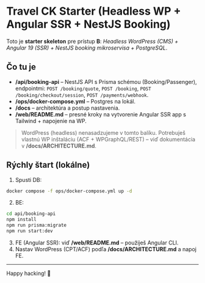 # Travel CK Starter (Headless WP + Angular SSR + NestJS Booking)

Toto je **starter skeleton** pre prístup **B**: *Headless WordPress (CMS) + Angular 19 (SSR) + NestJS booking mikroservisa + PostgreSQL*.

## Čo tu je
- **/api/booking-api** – NestJS API s Prisma schémou (Booking/Passenger), endpointmi: `POST /booking/quote`, `POST /booking`, `POST /booking/checkout/session`, `POST /payments/webhook`.
- **/ops/docker-compose.yml** – Postgres na lokál.
- **/docs** – architektúra a postup nastavenia.
- **/web/README.md** – presné kroky na vytvorenie Angular SSR app s Tailwind + napojenie na WP.

> WordPress (headless) nenasadzujeme v tomto balíku. Potrebuješ vlastnú WP inštaláciu (ACF + WPGraphQL/REST) – viď dokumentácia v **/docs/ARCHITECTURE.md**.

## Rýchly štart (lokálne)
1) Spusti DB:
```bash
docker compose -f ops/docker-compose.yml up -d
```
2) BE:
```bash
cd api/booking-api
npm install
npm run prisma:migrate
npm run start:dev
```
3) FE (Angular SSR): viď **/web/README.md** – použiješ Angular CLI.
4) Nastav WordPress (CPT/ACF) podľa **/docs/ARCHITECTURE.md** a napoj FE.

---

Happy hacking! 🚀
